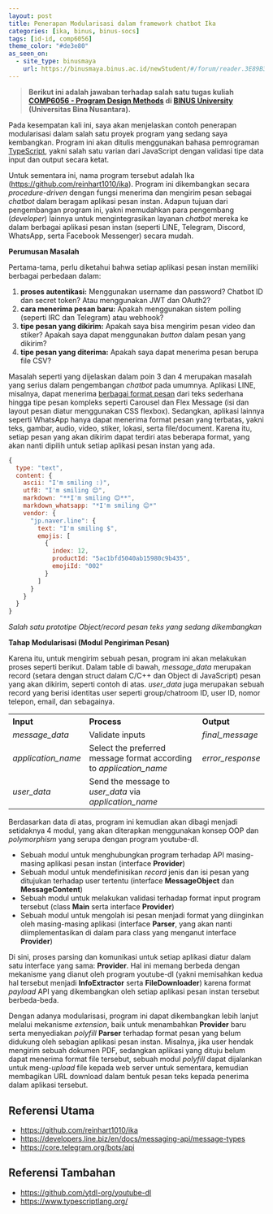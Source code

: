 ```yaml
---
layout: post
title: Penerapan Modularisasi dalam framework chatbot Ika
categories: [ika, binus, binus-socs]
tags: [id-id, comp6056]
theme_color: "#de3e80"
as_seen_on:
  - site_type: binusmaya
    url: https://binusmaya.binus.ac.id/newStudent/#/forum/reader.3E89B33C-D4C5-4DDE-A51F-DE91858692AA?id=1
---
```

> **Berikut ini adalah jawaban terhadap salah satu tugas kuliah [COMP6056 - Program Design Methods](https://curriculum.binus.ac.id/course/comp6056/) di [BINUS University](https://binus.ac.id) (Universitas Bina Nusantara).**

Pada kesempatan kali ini, saya akan menjelaskan contoh penerapan modularisasi dalam salah satu proyek program yang sedang saya kembangkan. Program ini akan ditulis menggunakan bahasa pemrograman <a href="https://www.typescriptlang.org/" target="_blank">TypeScript</a>, yakni salah satu varian dari JavaScript dengan validasi tipe data input dan output secara ketat.

Untuk sementara ini, nama program tersebut adalah Ika (<a href="https://github.com/reinhart1010/ika" target="_blank">https://github.com/reinhart1010/ika</a>). Program ini dikembangkan secara <i>procedure-driven</i> dengan fungsi menerima dan mengirim pesan sebagai <i>chatbot</i> dalam beragam aplikasi pesan instan. Adapun tujuan dari pengembangan program ini, yakni memudahkan para pengembang (<i>developer</i>) lainnya untuk mengintegrasikan layanan <i>chatbot</i> mereka ke dalam berbagai aplikasi pesan instan (seperti LINE, Telegram, Discord, WhatsApp, serta Facebook Messenger) secara mudah.

<b>Perumusan Masalah</b>

Pertama-tama, perlu diketahui bahwa setiap aplikasi pesan instan memiliki berbagai perbedaan dalam:

<ol><li><b>proses autentikasi:</b> Menggunakan username dan password? Chatbot ID dan secret token? Atau menggunakan JWT dan OAuth2?</li><li><b>cara menerima pesan baru:</b> Apakah menggunakan sistem polling (seperti IRC dan Telegram) atau webhook?</li><li><b>tipe pesan yang dikirim:</b> Apakah saya bisa mengirim pesan video dan stiker? Apakah saya dapat menggunakan <i>button</i> dalam pesan yang dikirim?</li><li><b>tipe pesan yang diterima:</b> Apakah saya dapat menerima pesan berupa file CSV?</li></ol>

Masalah seperti yang dijelaskan dalam poin 3 dan 4 merupakan masalah yang serius dalam pengembangan <i>chatbot</i> pada umumnya. Aplikasi LINE, misalnya, dapat menerima <a href="https://developers.line.biz/en/docs/messaging-api/message-types" target="_blank">berbagai format pesan</a> dari teks sederhana hingga tipe pesan kompleks seperti Carousel dan Flex Message (isi dan layout pesan diatur menggunakan CSS flexbox). Sedangkan, aplikasi lainnya seperti WhatsApp hanya dapat menerima format pesan yang terbatas, yakni teks, gambar, audio, video, stiker, lokasi, serta file/document. Karena itu, setiap pesan yang akan dikirim dapat terdiri atas beberapa format, yang akan nanti dipilih untuk setiap aplikasi pesan instan yang ada.

```js
{
  type: "text",
  content: {
    ascii: "I'm smiling :)",
    utf8: "I'm smiling 😊",
    markdown: "**I'm smiling 😊**",
    markdown_whatsapp: "*I'm smiling 😊*"
    vendor: {
      "jp.naver.line": {
        text: "I'm smiling $",
        emojis: [
          {
            index: 12,
            productId: "5ac1bfd5040ab15980c9b435",
            emojiId: "002"
          }
        ]
      }
    }
  }
}
```

<i>Salah satu prototipe Object/record pesan teks yang sedang dikembangkan</i>

<b>Tahap Modularisasi (Modul Pengiriman Pesan)</b>

Karena itu, untuk mengirim sebuah pesan, program ini akan melakukan proses seperti berikut. Dalam table di bawah, <i>message_data</i> merupakan record (setara dengan struct dalam C/C++ dan Object di JavaScript) pesan yang akan dikirim, seperti contoh di atas. <i>user_data</i> juga merupakan sebuah record yang berisi identitas user seperti group/chatroom ID, user ID, nomor telepon, email, dan sebagainya.

<table style="text-align:left"><tr><th style="background:inherit;">Input</th><th style="background:inherit;">Process</th><th style="background:inherit;">Output</th></tr><tr><td><i>message_data</i></td><td>Validate inputs</td><td><i>final_message</i></td></tr><tr><td><i>application_name</i></td><td>Select the preferred message format according to <i>application_name</i></td><td><i>error_response</i></td></tr><tr><td><i>user_data</i></td><td>Send the message to <i>user_data</i> via <i>application_name</i></td></tr></table>

Berdasarkan data di atas, program ini kemudian akan dibagi menjadi setidaknya 4 modul, yang akan diterapkan menggunakan konsep OOP dan <i>polymorphism</i> yang serupa dengan program youtube-dl.

<ul><li>Sebuah modul untuk menghubungkan program terhadap API masing-masing aplikasi pesan instan (interface <b>Provider</b>)</li><li>Sebuah modul untuk mendefinisikan <i>record</i> jenis dan isi pesan yang ditujukan terhadap user tertentu (interface <b>MessageObject</b> dan <b>MessageContent</b>)</li><li>Sebuah modul untuk melakukan validasi terhadap format input program tersebut (class <b>Main</b> serta interface <b>Provider</b>)</li><li>Sebuah modul untuk mengolah isi pesan menjadi format yang diinginkan oleh masing-masing aplikasi (interface <b>Parser</b>, yang akan nanti diimplementasikan di dalam para class yang menganut interface <b>Provider</b>)</li></ul>

Di sini, proses parsing dan komunikasi untuk setiap aplikasi diatur dalam satu interface yang sama: <b>Provider</b>. Hal ini memang berbeda dengan mekanisme yang dianut oleh program youtube-dl (yakni memisahkan kedua hal tersebut menjadi <b>InfoExtractor</b> serta <b>FileDownloader</b>) karena format <i>payload</i> API yang dikembangkan oleh setiap aplikasi pesan instan tersebut berbeda-beda.

Dengan adanya modularisasi, program ini dapat dikembangkan lebih lanjut melalui mekanisme <i>extension</i>, baik untuk menambahkan <b>Provider</b> baru serta menyediakan <i>polyfill</i> <b>Parser</b> terhadap format pesan yang belum didukung oleh sebagian aplikasi pesan instan. Misalnya, jika user hendak mengirim sebuah dokumen PDF, sedangkan aplikasi yang dituju belum dapat menerima format file tersebut, sebuah modul <i>polyfill</i> dapat dijalankan untuk meng-<i>upload</i> file kepada web server untuk sementara, kemudian membagikan URL download dalam bentuk pesan teks kepada penerima dalam aplikasi tersebut.

## Referensi Utama
<ul><li><a href="https://github.com/reinhart1010/ika" target="_blank">https://github.com/reinhart1010/ika</a></li><li><a href="https://developers.line.biz/en/docs/messaging-api/message-types" target="_blank">https://developers.line.biz/en/docs/messaging-api/message-types</a></li><li><a href="https://core.telegram.org/bots/api" target="_blank">https://core.telegram.org/bots/api</a></li></ul>

## Referensi Tambahan
<ul><li><a href="https://github.com/ytdl-org/youtube-dl" target="_blank">https://github.com/ytdl-org/youtube-dl</a></li><li><a href="https://www.typescriptlang.org/" target="_blank">https://www.typescriptlang.org/</a></li></ul>